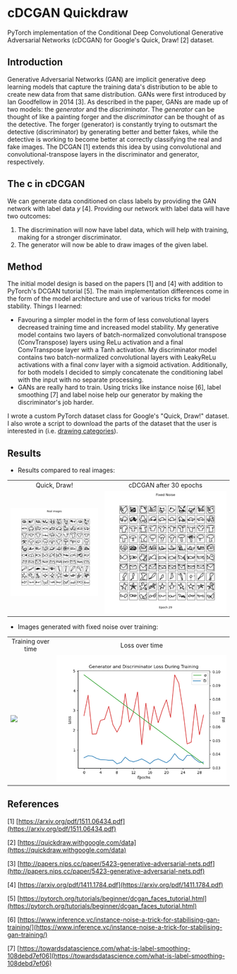# cDCGAN Quickdraw

PyTorch implementation of the Conditional Deep Convolutional Generative Adversarial Networks (cDCGAN) for Google's Quick, Draw! [2] dataset.

## Introduction
Generative Adversarial Networks (GAN) are implicit generative deep learning models that capture the training data's distribution to be able to create new data from that same distribution. GANs were first introduced by Ian Goodfellow in 2014 [3]. As described in the paper, GANs are made up of two models: the *generator* and the *discriminator*. The *generator* can be thought of like a painting forger and the *discriminator* can be thought of as the detective. The forger (generator) is constantly trying to outsmart the detective (discriminator) by generating better and better fakes, while the detective is working to become better at correctly classifying the real and fake images. The DCGAN [1] extends this idea by using convolutional and convolutional-transpose layers in the discriminator and generator, respectively. 

## The c in cDCGAN
We can generate data conditioned on class labels by providing the GAN network with label data *y* [4]. Providing our network with label data will have two outcomes:
1. The discrimination will now have label data, which will help with training, making for a stronger discriminator.
2. The generator will now be able to draw images of the given label.

## Method
The initial model design is based on the papers [1] and [4] with addition to PyTorch's DCGAN tutorial [5]. The main implementation differences come in the form of the model architecture and use of various tricks for model stability. Things I learned:

* Favouring a simpler model in the form of less convolutional layers decreased training time and increased model stability. My generative model contains two layers of batch-normalized convolutional transpose (ConvTranspose) layers using ReLu activation and a final ConvTranspose layer with a Tanh activation. My discriminator model contains two batch-normalized convolutional layers with LeakyReLu activations with a final conv layer with a sigmoid activation. Additionally, for both models I decided to simply concatenate the conditioning label with the input with no separate processing.
* GANs are really hard to train. Using tricks like instance noise [6], label smoothing [7] and label noise help our generator by making the discriminator's job harder.

I wrote a custom PyTorch dataset class for Google's "Quick, Draw!" dataset. I also wrote a script to download the parts of the dataset that the user is interested in (i.e. [drawing categories](https://quickdraw.withgoogle.com/data)).


## Results
* Results compared to real images:
<table align='center'>
  <tr align='center'>
    <td> Quick, Draw! </td>
    <td> cDCGAN after 30 epochs </td>
  </tr>
  <tr>
    <td><img src = 'Model/results/real.png'>
    <td><img src = 'Model/results/Epoch_29.png'>
  </tr>
</table>

* Images generated with fixed noise over training:
<table align='center'>
  <tr align='center'>
    <td> Training over time </td>
    <td> Loss over time </td>
  </tr>
  <tr>
    <td><img src = 'Model/results/generation_animation.gif'>
    <td><img src = 'Model/results/plot.png'>
  </tr>
</table>

## References

[1] [https://arxiv.org/pdf/1511.06434.pdf](https://arxiv.org/pdf/1511.06434.pdf)

[2] [https://quickdraw.withgoogle.com/data](https://quickdraw.withgoogle.com/data)

[3] [http://papers.nips.cc/paper/5423-generative-adversarial-nets.pdf](http://papers.nips.cc/paper/5423-generative-adversarial-nets.pdf)

[4] [https://arxiv.org/pdf/1411.1784.pdf](https://arxiv.org/pdf/1411.1784.pdf)

[5] [https://pytorch.org/tutorials/beginner/dcgan_faces_tutorial.html](https://pytorch.org/tutorials/beginner/dcgan_faces_tutorial.html)

[6] [https://www.inference.vc/instance-noise-a-trick-for-stabilising-gan-training/](https://www.inference.vc/instance-noise-a-trick-for-stabilising-gan-training/)

[7] [https://towardsdatascience.com/what-is-label-smoothing-108debd7ef06](https://towardsdatascience.com/what-is-label-smoothing-108debd7ef06)
